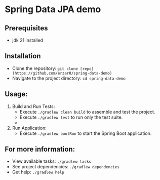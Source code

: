 # Spring Data JPA demo

Prerequisites
-------------
- jdk 21 installed

Installation
------------
* Clone the repository: `git clone [repo](https://github.com/erzar0/spring-data-demo)`
* Navigate to the project directory: `cd spring-data-demo`

Usage:
------

1. Build and Run Tests:
   - Execute `./gradlew clean build` to assemble and test the project.
   - Execute `./gradlew test` to run only the test suite.
   - 
2. Run Application:
    - Execute `./gradlew bootRun` to start the Spring Boot application.

For more information:
----------------------
- View available tasks: `./gradlew tasks`
- See project dependencies: `./gradlew dependencies`
- Get help: `./gradlew help`